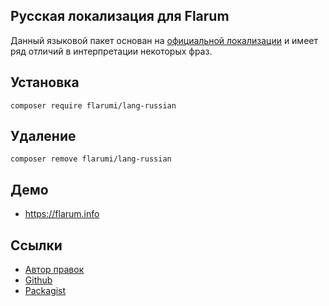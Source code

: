 ## Русская локализация для Flarum

Данный языковой пакет основан на [официальной локализации](https://discuss.flarum.org/d/1545-russian-language-pack) и имеет ряд отличий в интерпретации некоторых фраз.

## Установка

```
composer require flarumi/lang-russian
```

## Удаление

```
composer remove flarumi/lang-russian
```

## Демо
  - https://flarum.info

## Ссылки
  - [Автор правок](https://flarum.info/u/Flari)
  - [Github](https://github.com/flarumi/lang-russian)
  - [Packagist](https://packagist.org/packages/flarumi/lang-russian)
